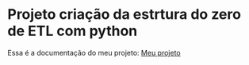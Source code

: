 # Projeto criação da estrtura do zero de ETL com python

Essa é a documentação do meu projeto: [Meu projeto](https://github.com/Brunocodigoestudo/estrutura_projeto_ETL/)
